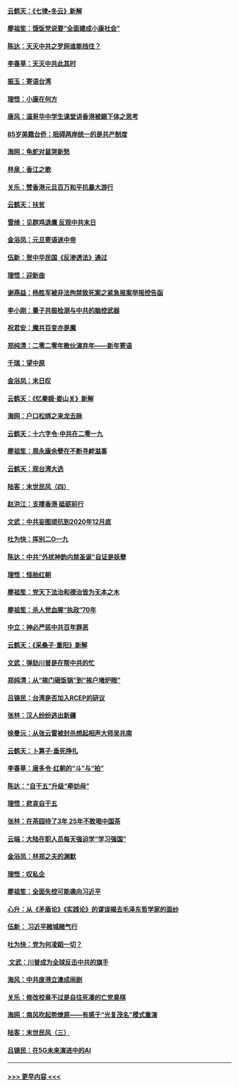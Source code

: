 #### [云鹤天：《七律▪冬云》新解](../pages/nsc993/n11768204.md?t=01050501) 
#### [廖祖笙：饿饭党说要“全面建成小康社会”](../pages/nsc993/n11767482.md?t=01050501) 
#### [陈达：天灭中共之罗网谁能挡住？](../pages/nsc993/n11767465.md?t=01050501) 
#### [李春草：天灭中共此其时](../pages/nsc993/n11767452.md?t=01050501) 
#### [振玉：寄语台湾](../pages/nsc993/n11767432.md?t=01050501) 
#### [理悟：小康在何方](../pages/nsc993/n11767394.md?t=01050501) 
#### [唐风：温哥华中学生课堂讲香港被踢下体之思考](../pages/nsc993/n11766848.md?t=01050501) 
#### [85岁美籍台侨：阻碍两岸统一的是共产制度](../pages/nsc993/n11765043.md?t=01050501) 
#### [海网：龟蛇对鼠哭新愁](../pages/nsc993/n11764895.md?t=01050501) 
#### [林泉：香江之歌](../pages/nsc993/n11764415.md?t=01050501) 
#### [关乐：赞香港元旦百万和平抗暴大游行](../pages/nsc993/n11764382.md?t=01050501) 
#### [云鹤天：扶贫](../pages/nsc993/n11764245.md?t=01050501) 
#### [雪绮：见群鸡退鹰  反观中共末日](../pages/nsc993/n11762112.md?t=01050501) 
#### [金浴凤：元旦寄语迷中帝](../pages/nsc993/n11761788.md?t=01050501) 
#### [伍新：贺中华民国《反渗透法》通过](../pages/nsc993/n11761994.md?t=01050501) 
#### [理悟：迎新曲](../pages/nsc993/n11761152.md?t=01050501) 
#### [谢燕益：杨胜军被非法拘禁致死案之紧急报案举报控告函](../pages/nsc993/n11756134.md?t=01050501) 
#### [李小刚：量子共振检测与中共的脑控武器](../pages/nsc993/n11754518.md?t=01050501) 
#### [祝君安：魔共百变亦是魔](../pages/nsc993/n11754469.md?t=01050501) 
#### [郑纯清：二零二零年散伙演弃年——新年寄语](../pages/nsc993/n11754195.md?t=01050501) 
#### [千瑞：望中原](../pages/nsc993/n11754159.md?t=01050501) 
#### [金浴凤：末日叹](../pages/nsc993/n11752359.md?t=01050501) 
#### [云鹤天：《忆秦娥‧娄山关》新解](../pages/nsc993/n11752348.md?t=01050501) 
#### [海网：户口松绑之来龙去脉](../pages/nsc993/n11752328.md?t=01050501) 
#### [云鹤天：十六字令‧中共在二零一九](../pages/nsc993/n11752305.md?t=01050501) 
#### [廖祖笙：周永康余孽在不断寻衅滋事](../pages/nsc993/n11751013.md?t=01050501) 
#### [云鹤天：观台湾大选](../pages/nsc993/n11751007.md?t=01050501) 
#### [陆客：末世民风（四）](../pages/nsc993/n11749203.md?t=01050501) 
#### [赵洪江：支撑香港 砥砺前行](../pages/nsc993/n11748482.md?t=01050501) 
#### [文武：中共妄图顽抗到2020年12月底](../pages/nsc993/n11748446.md?t=01050501) 
#### [吐为快：挥别二O一九](../pages/nsc993/n11748411.md?t=01050501) 
#### [陈达：中共“外扰神韵内禁圣诞”自证是妖孽](../pages/nsc993/n11748226.md?t=01050501) 
#### [理悟：怪胎红朝](../pages/nsc993/n11748206.md?t=01050501) 
#### [廖祖笙：党天下法治和德治皆为无本之木](../pages/nsc993/n11748135.md?t=01050501) 
#### [廖祖笙：杀人党血腥“执政”70年](../pages/nsc993/n11745144.md?t=01050501) 
#### [中立：神必严惩中共百年罪恶](../pages/nsc993/n11744970.md?t=01050501) 
#### [云鹤天：《采桑子‧重阳》新解](../pages/nsc993/n11744948.md?t=01050501) 
#### [文武：弹劾川普是在帮中共的忙](../pages/nsc993/n11744758.md?t=01050501) 
#### [郑纯清：从“挨门砸饭锅”到“挨户堵炉眼”](../pages/nsc993/n11744745.md?t=01050501) 
#### [吕锡民：台湾是否加入RCEP的研议](../pages/nsc993/n11744701.md?t=01050501) 
#### [张林：汉人纷纷逃出新疆](../pages/nsc993/n11743530.md?t=01050501) 
#### [徐曼沅：从张云雷被封杀想起相声大师吴兆南](../pages/nsc993/n11741816.md?t=01050501) 
#### [云鹤天：卜算子‧垂死挣扎](../pages/nsc993/n11739956.md?t=01050501) 
#### [李春草：唐多令‧红朝的“斗”与“拍”](../pages/nsc993/n11739830.md?t=01050501) 
#### [陈达：“自干五”升级“牵妨母”](../pages/nsc993/n11739724.md?t=01050501) 
#### [理悟：悲哀自干五](../pages/nsc993/n11739547.md?t=01050501) 
#### [张林：在茶园待了3年 25年不敢喝中国茶](../pages/nsc993/n11739240.md?t=01050501) 
#### [云端：大陆在职人员每天强迫学“学习强国”](../pages/nsc993/n11738735.md?t=01050501) 
#### [金浴凤：林郑之夫的渊默](../pages/nsc993/n11737735.md?t=01050501) 
#### [理悟：叹私企](../pages/nsc993/n11737715.md?t=01050501) 
#### [廖祖笙：全面失控可能袭向习近平](../pages/nsc993/n11737704.md?t=01050501) 
#### [心升：从《矛盾论》《实践论》的谬误揭去毛泽东哲学家的面纱](../pages/nsc993/n11736962.md?t=01050501) 
#### [伍新： 习近平赌城赌气行](../pages/nsc993/n11736929.md?t=01050501) 
#### [吐为快：党为何凌蹈一切？](../pages/nsc993/n11736915.md?t=01050501) 
#### [ 文武：川普成为全球反击中共的旗手](../pages/nsc993/n11736882.md?t=01050501) 
#### [海风：中共废港立澳成闹剧](../pages/nsc993/n11735857.md?t=01050501) 
#### [关乐：修改校章不过是自往死凑的亡党臭棋](../pages/nsc993/n11735097.md?t=01050501) 
#### [海网：南风吹起势燎原——有感于“光复茂名”模式重演](../pages/nsc993/n11732308.md?t=01050501) 
#### [陆客：末世民风（三）](../pages/nsc993/n11732211.md?t=01050501) 
#### [吕锡民：在5G未来演进中的AI](../pages/nsc993/n11730010.md?t=01050501) 

----
#### [ >>> 更早内容 <<< ](../indexes/nsc993-earlier.md)
